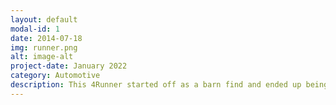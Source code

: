 ```yaml
---
layout: default
modal-id: 1
date: 2014-07-18
img: runner.png
alt: image-alt
project-date: January 2022
category: Automotive
description: This 4Runner started off as a barn find and ended up being a fantastic daily driver after a near complete restoration. It required a lot of hard work and knowledge to complete and was extremely worth while in the end. More information on the project is availible here: https://github.com/potatoworld/97Runner/
---
```

